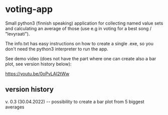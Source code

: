 # voting-app

Small python3 (finnish speaking) application for collecting named value sets and calculating an average of those (use e.g in voting for a best song / "levyraati").

The info.txt has easy instructions on how to create a single .exe, so you don't need the python3 interpreter to run the app.

See demo video (does not have the part where one can create also a bar plot, see version history below):

https://youtu.be/0oPvLAI2tWw


## version history

v. 0.3  (30.04.2022)  --  possibility to create a bar plot from 5 biggest averages

